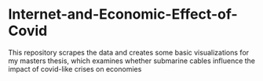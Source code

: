# Internet-and-Economic-Effect-of-Covid
This repository scrapes the data and creates some basic visualizations for my masters thesis, which examines whether submarine cables influence the impact of covid-like crises on economies
